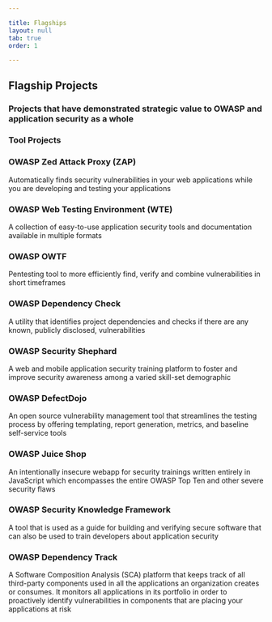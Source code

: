 ```yaml
---

title: Flagships
layout: null
tab: true
order: 1

---
```


## Flagship Projects
### Projects that have demonstrated strategic value to OWASP and application security as a whole

### Tool Projects
 
### OWASP Zed Attack Proxy (ZAP)
Automatically finds security vulnerabilities in your web applications while you are developing and testing your applications

### OWASP Web Testing Environment (WTE)
A collection of easy-to-use application security tools and documentation available in multiple formats

### OWASP OWTF
Pentesting tool to more efficiently find, verify and combine vulnerabilities in short timeframes

### OWASP Dependency Check
A utility that identifies project dependencies and checks if there are any known, publicly disclosed, vulnerabilities

### OWASP Security Shephard
A web and mobile application security training platform to foster and improve security awareness among a varied skill-set demographic
### OWASP DefectDojo
An open source vulnerability management tool that streamlines the testing process by offering templating, report generation, metrics, and baseline self-service tools
### OWASP Juice Shop
An intentionally insecure webapp for security trainings written entirely in JavaScript which encompasses the entire OWASP Top Ten and other severe security flaws
### OWASP Security Knowledge Framework
A tool that is used as a guide for building and verifying secure software that can also be used to train developers about application security
### OWASP Dependency Track
A Software Composition Analysis (SCA) platform that keeps track of all third-party components used in all the applications an organization creates or consumes. It monitors all applications in its portfolio in order to proactively identify vulnerabilities in components that are placing your applications at risk
